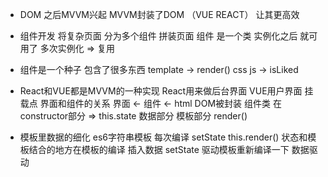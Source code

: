 - DOM 之后MVVM兴起 MVVM封装了DOM （VUE REACT） 让其更高效
- 组件开发
  将复杂页面 分为多个组件 拼装页面
  组件 是一个类
  实例化之后 就可用了
  多次实例化 => 复用

- 组件是一个种子 包含了很多东西
  template -> render()
  css
  js -> isLiked

- React和VUE都是MVVM的一种实现
  React用来做后台界面 VUE用户界面
  挂载点 界面和组件的关系 界面 <- 组件 <- html
  DOM被封装 组件类
  在constructor部分 => this.state 数据部分
  模板部分 render()

- 模板里数据的细化
  es6字符串模板 每次编译
  setState this.render()
  状态和模板结合的地方在模板的编译 插入数据
  setState 驱动模板重新编译一下 数据驱动